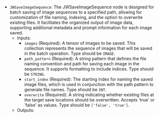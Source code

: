 - `JWSaveImageSequence`: The JWSaveImageSequence node is designed for batch saving of image sequences to a specified path, allowing for customization of file naming, indexing, and the option to overwrite existing files. It facilitates the organized output of image data, supporting additional metadata and prompt information for each image saved.
    - Inputs:
        - `images` (Required): A tensor of images to be saved. This collection represents the sequence of images that will be saved in the batch operation. Type should be `IMAGE`.
        - `path_pattern` (Required): A string pattern that defines the file naming convention and path for saving each image in the sequence. It supports formatting to include indices. Type should be `STRING`.
        - `start_index` (Required): The starting index for naming the saved image files, which is used in conjunction with the path pattern to generate file names. Type should be `INT`.
        - `overwrite` (Required): A string indicating whether existing files at the target save locations should be overwritten. Accepts 'true' or 'false' as values. Type should be `['false', 'true']`.
    - Outputs:
